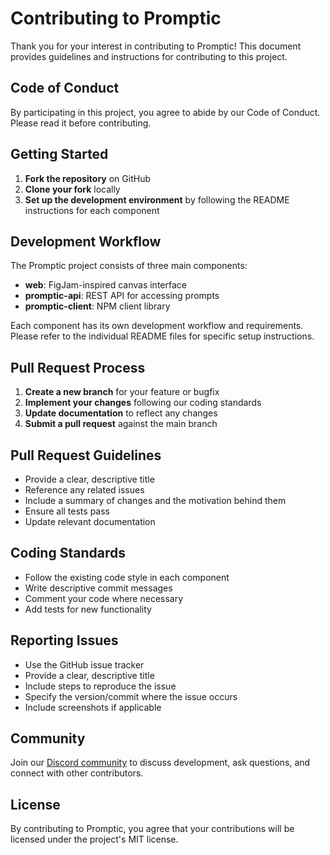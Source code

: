 # Contributing to Promptic

Thank you for your interest in contributing to Promptic! This document provides guidelines and instructions for contributing to this project.

## Code of Conduct

By participating in this project, you agree to abide by our Code of Conduct. Please read it before contributing.

## Getting Started

1. **Fork the repository** on GitHub
2. **Clone your fork** locally
3. **Set up the development environment** by following the README instructions for each component

## Development Workflow

The Promptic project consists of three main components:

- **web**: FigJam-inspired canvas interface
- **promptic-api**: REST API for accessing prompts
- **promptic-client**: NPM client library

Each component has its own development workflow and requirements. Please refer to the individual README files for specific setup instructions.

## Pull Request Process

1. **Create a new branch** for your feature or bugfix
2. **Implement your changes** following our coding standards
3. **Update documentation** to reflect any changes
4. **Submit a pull request** against the main branch

## Pull Request Guidelines

- Provide a clear, descriptive title
- Reference any related issues
- Include a summary of changes and the motivation behind them
- Ensure all tests pass
- Update relevant documentation

## Coding Standards

- Follow the existing code style in each component
- Write descriptive commit messages
- Comment your code where necessary
- Add tests for new functionality

## Reporting Issues

- Use the GitHub issue tracker
- Provide a clear, descriptive title
- Include steps to reproduce the issue
- Specify the version/commit where the issue occurs
- Include screenshots if applicable

## Community

Join our [Discord community](https://discord.com/invite/zGaUvXy37d) to discuss development, ask questions, and connect with other contributors.

## License

By contributing to Promptic, you agree that your contributions will be licensed under the project's MIT license.
